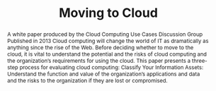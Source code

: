 ---
keywords: ['example']
authors: ['Amrith Raj Radhakrishnan and other members']
publication: "Cloud Use Cases Group"
abstract: "A white paper produced by the Cloud Computing Use Cases Discussion Group Published in 2013 Cloud computing will change the world of IT as dramatically as anything since the rise of the Web. Before deciding whether to move to the cloud, it is vital to understand the potential and the risks of cloud computing and the organization’s requirements for using the cloud. This paper presents a three-step process for evaluating cloud computing: Classify Your Information Assets: Understand the function and value of the organization’s applications and data and the risks to the organization if they are lost or compromised.
"
links:
 - name: download paper
   link: http://bit.ly/mov2cloud
copyright: "Copyright (c) 2018 zzossig"
title: "Moving to Cloud"
ENTRYTYPE: "paper"
enableToc: false
enableWhoami: false
pinned: true
publishDate: "2011-02-28"
---
